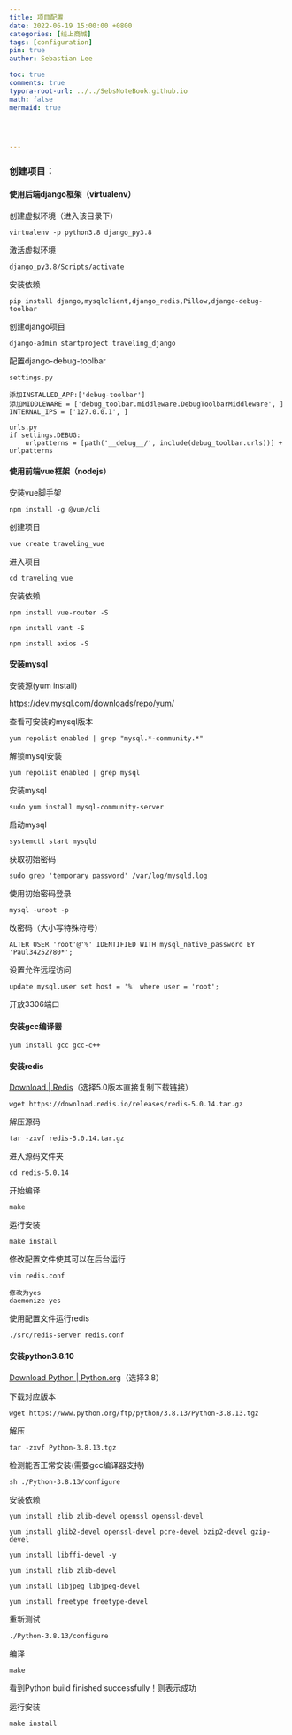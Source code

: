 ```yaml
---
title: 项目配置
date: 2022-06-19 15:00:00 +0800
categories: [线上商城]
tags: [configuration]
pin: true
author: Sebastian Lee

toc: true
comments: true
typora-root-url: ../../SebsNoteBook.github.io
math: false
mermaid: true




---
```


### 创建项目：

#### 使用后端django框架（virtualenv）

创建虚拟环境（进入该目录下）

```
virtualenv -p python3.8 django_py3.8
```

激活虚拟环境

```
django_py3.8/Scripts/activate
```

安装依赖

```
pip install django,mysqlclient,django_redis,Pillow,django-debug-toolbar
```

创建django项目

```
django-admin startproject traveling_django
```

配置django-debug-toolbar

```
settings.py

添加INSTALLED_APP:['debug-toolbar']
添加MIDDLEWARE = ['debug_toolbar.middleware.DebugToolbarMiddleware', ]
INTERNAL_IPS = ['127.0.0.1', ]

urls.py
if settings.DEBUG:
	urlpatterns = [path('__debug__/', include(debug_toolbar.urls))] + urlpatterns
```



#### 使用前端vue框架（nodejs）

安装vue脚手架

```
npm install -g @vue/cli
```

创建项目

```
vue create traveling_vue
```

进入项目

```
cd traveling_vue
```

安装依赖

```
npm install vue-router -S
```

```
npm install vant -S
```

```
npm install axios -S
```



#### 安装mysql

安装源(yum install)

https://dev.mysql.com/downloads/repo/yum/

查看可安装的mysql版本

```
yum repolist enabled | grep "mysql.*-community.*"
```

解锁mysql安装

```
yum repolist enabled | grep mysql
```

安装mysql

```
sudo yum install mysql-community-server
```

启动mysql

```
systemctl start mysqld
```

获取初始密码

```
sudo grep 'temporary password' /var/log/mysqld.log
```

使用初始密码登录

```
mysql -uroot -p
```

改密码（大小写特殊符号）

```
ALTER USER 'root'@'%' IDENTIFIED WITH mysql_native_password BY 'Paul34252780*';
```

设置允许远程访问

```
update mysql.user set host = '%' where user = 'root';
```

开放3306端口



#### 安装gcc编译器

```
yum install gcc gcc-c++
```



#### 安装redis

[Download | Redis](https://redis.io/download/)（选择5.0版本直接复制下载链接）

```
wget https://download.redis.io/releases/redis-5.0.14.tar.gz
```

解压源码

```
tar -zxvf redis-5.0.14.tar.gz
```

进入源码文件夹

```
cd redis-5.0.14
```

开始编译

```
make
```

运行安装

```
make install
```

修改配置文件使其可以在后台运行

```
vim redis.conf

修改为yes
daemonize yes
```

使用配置文件运行redis

```
./src/redis-server redis.conf
```



#### 安装python3.8.10

[Download Python | Python.org](https://www.python.org/downloads/)（选择3.8）

下载对应版本

```
wget https://www.python.org/ftp/python/3.8.13/Python-3.8.13.tgz
```

解压

```
tar -zxvf Python-3.8.13.tgz
```

检测能否正常安装(需要gcc编译器支持)

```
sh ./Python-3.8.13/configure
```

安装依赖

```
yum install zlib zlib-devel openssl openssl-devel
```

```
yum install glib2-devel openssl-devel pcre-devel bzip2-devel gzip-devel
```

```
yum install libffi-devel -y
```

```
yum install zlib zlib-devel
```

```
yum install libjpeg libjpeg-devel
```

```
yum install freetype freetype-devel
```

重新测试

```
./Python-3.8.13/configure
```

编译

```
make
```

看到Python build finished successfully！则表示成功

运行安装

```
make install
```

